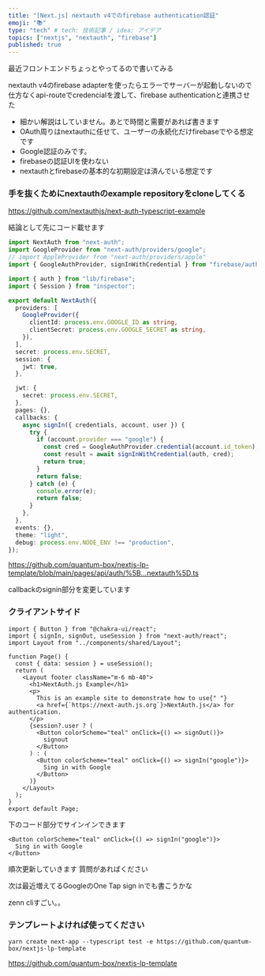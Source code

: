 ```yaml
---
title: "[Next.js] nextauth v4でのfirebase authentication認証"
emoji: "📚"
type: "tech" # tech: 技術記事 / idea: アイデア
topics: ["nextjs", "nextauth", "firebase"]
published: true
---
```


最近フロントエンドちょっとやってるので書いてみる

nextauth v4のfirebase adapterを使ったらエラーでサーバーが起動しないので仕方なくapi-routeでcredencialを渡して、firebase authenticationと連携させた

- 細かい解説はしていません。あとで時間と需要があれば書きます
- OAuth周りはnextauthに任せて、ユーザーの永続化だけfirebaseでやる想定です
- Google認証のみです。 
- firebaseの認証UIを使わない
- nextauthとfirebaseの基本的な初期設定は済んでいる想定です

### 手を抜くためにnextauthのexample repositoryをcloneしてくる

https://github.com/nextauthjs/next-auth-typescript-example

結論として先にコード載せます

```typescript
import NextAuth from "next-auth";
import GoogleProvider from "next-auth/providers/google";
// import AppleProvider from "next-auth/providers/apple"
import { GoogleAuthProvider, signInWithCredential } from "firebase/auth";

import { auth } from "lib/firebase";
import { Session } from "inspector";

export default NextAuth({
  providers: [
    GoogleProvider({
      clientId: process.env.GOOGLE_ID as string,
      clientSecret: process.env.GOOGLE_SECRET as string,
    }),
  ],
  secret: process.env.SECRET,
  session: {
    jwt: true,
  },

  jwt: {
    secret: process.env.SECRET,
  },
  pages: {},
  callbacks: {
    async signIn({ credentials, account, user }) {
      try {
        if (account.provider === "google") {
          const cred = GoogleAuthProvider.credential(account.id_token);
          const result = await signInWithCredential(auth, cred);
          return true;
        }
        return false;
      } catch (e) {
        console.error(e);
        return false;
      }
    },
  },
  events: {},
  theme: "light",
  debug: process.env.NODE_ENV !== "production",
});
```

https://github.com/quantum-box/nextjs-lp-template/blob/main/pages/api/auth/%5B...nextauth%5D.ts

callbackのsignin部分を変更しています


### クライアントサイド

```tsx
import { Button } from "@chakra-ui/react";
import { signIn, signOut, useSession } from "next-auth/react";
import Layout from "../components/shared/Layout";

function Page() {
  const { data: session } = useSession();
  return (
    <Layout footer className="m-6 mb-40">
      <h1>NextAuth.js Example</h1>
      <p>
        This is an example site to demonstrate how to use{" "}
        <a href={`https://next-auth.js.org`}>NextAuth.js</a> for authentication.
      </p>
      {session?.user ? (
        <Button colorScheme="teal" onClick={() => signOut()}>
          signout
        </Button>
      ) : (
        <Button colorScheme="teal" onClick={() => signIn("google")}>
          Sing in with Google
        </Button>
      )}
    </Layout>
  );
}
export default Page;
```

下のコード部分でサインインできます
```tsx
<Button colorScheme="teal" onClick={() => signIn("google")}>
  Sing in with Google
</Button>
```

順次更新していきます
質問があればください

次は最近増えてるGoogleのOne Tap sign inでも書こうかな

zenn cliすごい。。

### テンプレートよければ使ってください

```fish
yarn create next-app --typescript test -e https://github.com/quantum-box/nextjs-lp-template
```

https://github.com/quantum-box/nextjs-lp-template

